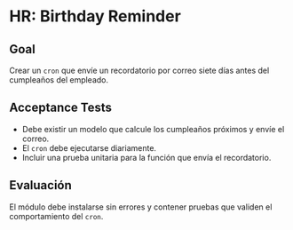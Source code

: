 # HR: Birthday Reminder

## Goal
Crear un `cron` que envíe un recordatorio por correo siete días antes del cumpleaños del empleado.

## Acceptance Tests
- Debe existir un modelo que calcule los cumpleaños próximos y envíe el correo.
- El `cron` debe ejecutarse diariamente.
- Incluir una prueba unitaria para la función que envía el recordatorio.

## Evaluación
El módulo debe instalarse sin errores y contener pruebas que validen el comportamiento del `cron`.
